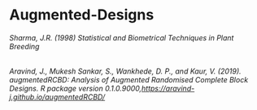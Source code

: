 # Augmented-Designs


###### Sharma, J.R. (1998) Statistical and Biometrical Techniques in Plant Breeding
###### Aravind, J., Mukesh Sankar, S., Wankhede, D. P., and Kaur, V. (2019).  augmentedRCBD: Analysis of Augmented Randomised Complete Block Designs. R package version 0.1.0.9000,https://aravind-j.github.io/augmentedRCBD/

